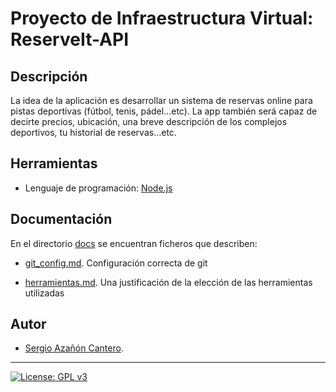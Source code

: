 # Proyecto de Infraestructura Virtual: ReserveIt-API

## Descripción
La idea de la aplicación es desarrollar un sistema de reservas online para pistas deportivas (fútbol, tenis, pádel...etc). La app también será capaz de decirte precios, ubicación, una breve descripción de los complejos deportivos, tu historial de reservas...etc.

## Herramientas
+ Lenguaje de programación: [Node.js](https://nodejs.org/es/)

## Documentación
En el directorio [docs](https://github.com/sergiocantero8/ReserveIt-API/tree/master/docs) se encuentran ficheros que describen:

+ [git_config.md](https://github.com/sergiocantero8/ReserveIt-API/blob/master/docs/git_config.md). Configuración correcta de git

+ [herramientas.md](https://github.com/sergiocantero8/ReserveIt-API/blob/master/docs/herramientas.md). Una justificación de la elección de las herramientas utilizadas 

## Autor

+ [Sergio Azañón Cantero](https://github.com/sergiocantero8).

---
[![License: GPL v3](https://img.shields.io/badge/License-GPLv3-blue.svg)](https://www.gnu.org/licenses/gpl-3.0)

